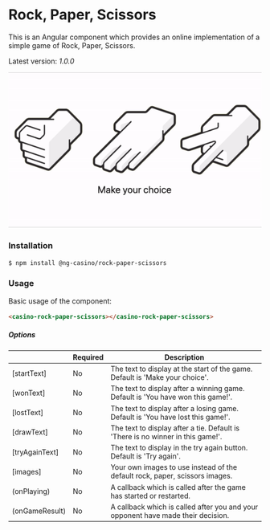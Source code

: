 # Rock, Paper, Scissors

This is an Angular component which provides an online implementation of a simple game of Rock, Paper, Scissors.

Latest version: _1.0.0_

![Rock, Paper, Scissors](https://raw.githubusercontent.com/thomasblom/casino-rock-paper-scissors/main/rock-paper-scissors.gif)

### Installation
```
$ npm install @ng-casino/rock-paper-scissors
```

### Usage

Basic usage of the component:
```html
<casino-rock-paper-scissors></casino-rock-paper-scissors>
```

##### Options
|                | Required | Description                                                                      |
|----------------|----------|----------------------------------------------------------------------------------|
| [startText]    | No       | The text to display at the start of the game. Default is 'Make your choice'.     |
| [wonText]      | No       | The text to display after a winning game. Default is 'You have won this game!'.  |
| [lostText]     | No       | The text to display after a losing game. Default is 'You have lost this game!'.  |
| [drawText]     | No       | The text to display after a tie. Default is 'There is no winner in this game!'.  |
| [tryAgainText] | No       | The text to display in the try again button. Default is 'Try again'.             |
| [images]       | No       | Your own images to use instead of the default rock, paper, scissors images.      |
| (onPlaying)    | No       | A callback which is called after the game has started or restarted.              |
| (onGameResult) | No       | A callback which is called after you and your opponent have made their decision. |
